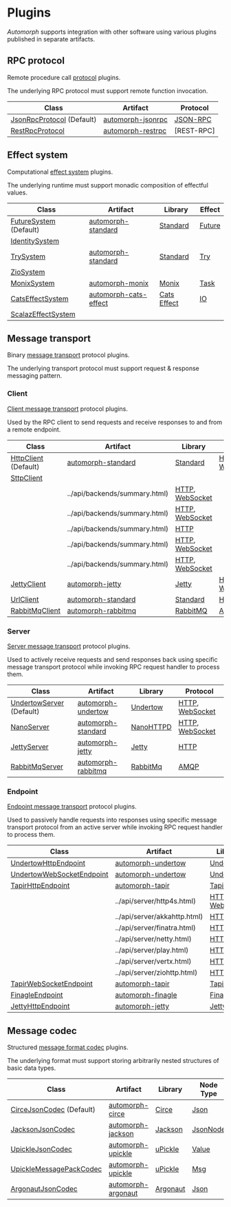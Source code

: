 # Plugins

*Automorph* supports integration with other software using various plugins published in separate artifacts.

## RPC protocol

Remote procedure call [protocol](../api/automorph/spi/RpcProtocol.html) plugins.

The underlying RPC protocol must support remote function invocation.

| Class | Artifact |  Protocol |
| --- | --- | --- |
| [JsonRpcProtocol](../api/automorph/protocol/JsonRpcProtocol.html) (Default) | [automorph-jsonrpc](https://mvnrepository.com/artifact/org.automorph/automorph-jsonrpc) | [JSON-RPC](https://www.jsonrpc.org/specification) |
| [RestRpcProtocol](../api/automorph/protocol/RestRpcProtocol.html) | [automorph-restrpc](https://mvnrepository.com/artifact/org.automorph/automorph-restrpc) | [REST-RPC] |

## Effect system

Computational [effect system](../api/automorph/spi/EffectSystem.html) plugins.

The underlying runtime must support monadic composition of effectful values.

| Class | Artifact | Library | Effect |
| --- | --- | --- | --- |
| [FutureSystem](../api/automorph/system/FutureSystem.html) (Default) | [automorph-standard](https://mvnrepository.com/artifact/org.automorph/automorph-standard) | [Standard](https://docs.scala-lang.org/overviews/core/futures.html) | [Future](https://www.scala-lang.org/api/current/scala/concurrent/Future.html) |
| [IdentitySystem](../api/automorph/system/IdentitySystem$$Identity.html) |
| [TrySystem](../api/automorph/system/TrySystem.html) | [automorph-standard](https://mvnrepository.com/artifact/org.automorph/automorph-standard) | [Standard](https://docs.scala-lang.org/overviews/scala-book/functional-error-handling.html) | [Try](https://www.scala-lang.org/api/3.0.0.6/scala/util/Try.html) |
| [ZioSystem](../api/zio/RIO$.html) |
| [MonixSystem](../api/automorph/system/MonixSystem.html) | [automorph-monix](https://mvnrepository.com/artifact/org.automorph/automorph-monix) | [Monix](https://monix.io/) | [Task](https://monix.io/api/current/monix/eval/Task.html) |
| [CatsEffectSystem](https://www.javadoc.io/doc/org.automorph/automorph-cats-effect_3.0.0/latest/automorph/system/CatsEffectSystem.html) | [automorph-cats-effect](https://mvnrepository.com/artifact/org.automorph/automorph-cats-effect) | [Cats Effect](https://typelevel.org/cats-effect/) | [IO](https://typelevel.org/cats-effect/api/3.x/cats/effect/IO.html) |
| [ScalazEffectSystem](../api/scalaz/effect/IO.html) |

## Message transport

Binary [message transport](../api/automorph/spi/MessageTransport.html) protocol plugins.

The underlying transport protocol must support request & response messaging pattern.

### Client

[Client message transport](../api/automorph/spi/ClientMessageTransport.html) protocol plugins.

Used by the RPC client to send requests and receive responses to and from a remote endpoint.

| Class | Artifact | Library | Protocol |
| --- | --- | --- | --- |
| [HttpClient](../api/automorph/transport/http/client/HttpClient.html) (Default) | [automorph-standard](https://mvnrepository.com/artifact/org.automorph/automorph-standard) | [Standard](https://docs.oracle.com/en/java/javase/11/docs/api/java.net.http/java/net/http/HttpClient.html) | [HTTP](https://en.wikipedia.org/wiki/Hypertext_Transfer_Protocol), [WebSocket](https://en.wikipedia.org/wiki/WebSocket) |
| [SttpClient](../api/)|  |
|  | ../api/backends/summary.html)| [HTTP](https://en.wikipedia.org/wiki/Hypertext_Transfer_Protocol), [WebSocket](https://en.wikipedia.org/wiki/WebSocket) |
| | ../api/backends/summary.html)| [HTTP](https://en.wikipedia.org/wiki/Hypertext_Transfer_Protocol), [WebSocket](https://en.wikipedia.org/wiki/WebSocket) |
| | ../api/backends/summary.html)| [HTTP](https://en.wikipedia.org/wiki/Hypertext_Transfer_Protocol) |
|  | ../api/backends/summary.html)| [HTTP](https://en.wikipedia.org/wiki/Hypertext_Transfer_Protocol), [WebSocket](https://en.wikipedia.org/wiki/WebSocket) |
|  | ../api/backends/summary.html)| [HTTP](https://en.wikipedia.org/wiki/Hypertext_Transfer_Protocol), [WebSocket](https://en.wikipedia.org/wiki/WebSocket) |
| [JettyClient](../api/automorph/transport/http/endpoint/JettyClient.html) | [automorph-jetty](https://mvnrepository.com/artifact/org.automorph/automorph-jetty) | [Jetty](https://www.eclipse.org/jetty/) | [HTTP](https://en.wikipedia.org/wiki/Hypertext_Transfer_Protocol), [WebSocket](https://en.wikipedia.org/wiki/WebSocket) |
| [UrlClient](../api/automorph/transport/http/client/UrlClient.html) | [automorph-standard](https://mvnrepository.com/artifact/org.automorph/automorph-standard) | [Standard](https://docs.oracle.com/javase/8/docs/api/java/net/HttpURLConnection.html) | [HTTP](https://en.wikipedia.org/wiki/Hypertext_Transfer_Protocol) |
| [RabbitMqClient](../api/automorph/transport/amqp/client/RabbitMqClient.html) | [automorph-rabbitmq](https://mvnrepository.com/artifact/org.automorph/automorph-rabbitmq) | [RabbitMQ](https://www.rabbitmq.com/java-client.html) | [AMQP](https://en.wikipedia.org/wiki/Advanced_Message_Queuing_Protocol) |

### Server

[Server message transport](../api/automorph/spi/ServerMessageTransport.html) protocol plugins.

Used to actively receive requests and send responses back using specific message transport protocol while invoking RPC request handler to process them.

| Class | Artifact | Library | Protocol |
| --- | --- | --- | --- |
| [UndertowServer](../api/automorph/transport/http/server/UndertowServer.html) (Default) | [automorph-undertow](https://mvnrepository.com/artifact/org.automorph/automorph-undertow) | [Undertow](https://undertow.io/) | [HTTP](https://en.wikipedia.org/wiki/Hypertext_Transfer_Protocol), [WebSocket](https://en.wikipedia.org/wiki/WebSocket) |
| [NanoServer](../api/automorph/transport/http/server/NanoServer.html) | [automorph-standard](https://mvnrepository.com/artifact/org.automorph/automorph-standard) | [NanoHTTPD](https://github.com/NanoHttpd/nanohttpd) | [HTTP](https://en.wikipedia.org/wiki/Hypertext_Transfer_Protocol), [WebSocket](https://en.wikipedia.org/wiki/WebSocket) |
| [JettyServer](../api/automorph/transport/http/server/JettyServer.html) | [automorph-jetty](https://mvnrepository.com/artifact/org.automorph/automorph-jetty) | [Jetty](https://www.eclipse.org/jetty/) | [HTTP](https://en.wikipedia.org/wiki/Hypertext_Transfer_Protocol) |
| [RabbitMqServer](../api/automorph/transport/amqp/server/RabbitMqServer.html) | [automorph-rabbitmq](https://mvnrepository.com/artifact/org.automorph/automorph-rabbitmq) | [RabbitMq](https://www.rabbitmq.com/java-client.html) | [AMQP](https://en.wikipedia.org/wiki/Advanced_Message_Queuing_Protocol) |

### Endpoint

[Endpoint message transport](../api/automorph/spi/EndpointMessageTransport.html) protocol plugins.

Used to passively handle requests into responses using specific message transport protocol from an active server while invoking RPC request handler to process them.

| Class | Artifact | Library | Protocol |
| --- | --- | --- | --- |
| [UndertowHttpEndpoint](../api/automorph/transport/http/endpoint/UndertowHttpEndpoint.html) | [automorph-undertow](https://mvnrepository.com/artifact/org.automorph/automorph-undertow) | [Undertow](https://undertow.io/) | [HTTP](https://en.wikipedia.org/wiki/Hypertext_Transfer_Protocol) |
| [UndertowWebSocketEndpoint](../api/automorph/transport/websocket/endpoint/UndertowWebSocketEndpoint.html) | [automorph-undertow](https://mvnrepository.com/artifact/org.automorph/automorph-undertow) | [Undertow](https://undertow.io/) | [WebSocket](https://en.wikipedia.org/wiki/WebSocket) |
| [TapirHttpEndpoint](../api/automorph/transport/http/endpoint/TapirHttpEndpoint.html) | [automorph-tapir](https://mvnrepository.com/artifact/org.automorph/automorph-tapir) | [Tapir](https://tapir.softwaremill.com/) |  |
|  | ../api/server/http4s.html) | [HTTP](https://en.wikipedia.org/wiki/Hypertext_Transfer_Protocol), [WebSocket](https://en.wikipedia.org/wiki/WebSocket) |
|  | ../api/server/akkahttp.html) | [HTTP](https://en.wikipedia.org/wiki/Hypertext_Transfer_Protocol) |
|  | ../api/server/finatra.html) | [HTTP](https://en.wikipedia.org/wiki/Hypertext_Transfer_Protocol) |
|  | ../api/server/netty.html) | [HTTP](https://en.wikipedia.org/wiki/Hypertext_Transfer_Protocol) |
|  | ../api/server/play.html) | [HTTP](https://en.wikipedia.org/wiki/Hypertext_Transfer_Protocol) |
|  | ../api/server/vertx.html) | [HTTP](https://en.wikipedia.org/wiki/Hypertext_Transfer_Protocol) |
|  | ../api/server/ziohttp.html) | [HTTP](https://en.wikipedia.org/wiki/Hypertext_Transfer_Protocol) |
| [TapirWebSocketEndpoint](../api/automorph/transport/http/endpoint/TapirWebSocketEndpoint.html) | [automorph-tapir](https://mvnrepository.com/artifact/org.automorph/automorph-tapir) | [Tapir](https://tapir.softwaremill.com/) | [WebSocket](https://en.wikipedia.org/wiki/WebSocket) |
| [FinagleEndpoint](../api/automorph/transport/http/endpoint/FinagleEndpoint.html) | [automorph-finagle](https://mvnrepository.com/artifact/org.automorph/automorph-finagle) | [Finagle](https://twitter.github.io/finagle/) | [HTTP](https://en.wikipedia.org/wiki/Hypertext_Transfer_Protocol) |
| [JettyHttpEndpoint](../api/automorph/transport/http/endpoint/JettyHttpEndpoint.html) | [automorph-jetty](https://mvnrepository.com/artifact/org.automorph/automorph-jetty) | [Jetty](https://www.eclipse.org/jetty/) | [HTTP](https://en.wikipedia.org/wiki/Hypertext_Transfer_Protocol) |

## Message codec

Structured [message format codec](../api/automorph/spi/MessageCodec.html) plugins.

The underlying format must support storing arbitrarily nested structures of basic data types.

| Class | Artifact | Library | Node Type | Codec |
| --- | --- | --- | --- | --- |
| [CirceJsonCodec](../api/automorph/format/json/CirceJsonCodec.html) (Default) | [automorph-circe](https://mvnrepository.com/artifact/org.automorph/automorph-circe) | [Circe](https://circe.github.io/circe) |[Json](https://circe.github.io/circe/api/io/circe/Json.html) | [JSON](https://www.json.org/) |
| [JacksonJsonCodec](../api/automorph/format/json/JacksonJsonCodec.html) | [automorph-jackson](https://mvnrepository.com/artifact/org.automorph/automorph-jackson) | [Jackson](https://github.com/FasterXML/jackson-module-scala/) |[JsonNode](https://fasterxml.github.io/jackson-databind/javadoc/3.0.0/index.html?com/fasterxml/jackson/databind/JsonNode.html) | [JSON](https://www.json.org/) |
| [UpickleJsonCodec](../api/automorph/format/json/UpickleJsonCodec.html) | [automorph-upickle](https://mvnrepository.com/artifact/org.automorph/automorph-upickle) | [uPickle](https://github.com/com-lihaoyi/upickle) |[Value](http://com-lihaoyi.github.io/upickle/#uJson) | [JSON](https://www.json.org/) |
| [UpickleMessagePackCodec](../api/automorph/format/messagepack/UpickleMessagePackCodec.html) | [automorph-upickle](https://mvnrepository.com/artifact/org.automorph/automorph-upickle) | [uPickle](https://github.com/com-lihaoyi/upickle) |[Msg](https://com-lihaoyi.github.io/upickle/#uPack) | [MessagePack](https://msgpack.org/) |
| [ArgonautJsonCodec](../api/automorph/format/json/ArgonautJsonCodec.html) | [automorph-argonaut](https://mvnrepository.com/artifact/org.automorph/automorph-argonaut) | [Argonaut](http://argonaut.io/doc/) |[Json](http://argonaut.io/scaladocs/#argonaut.Json) | [JSON](https://www.json.org/) |
